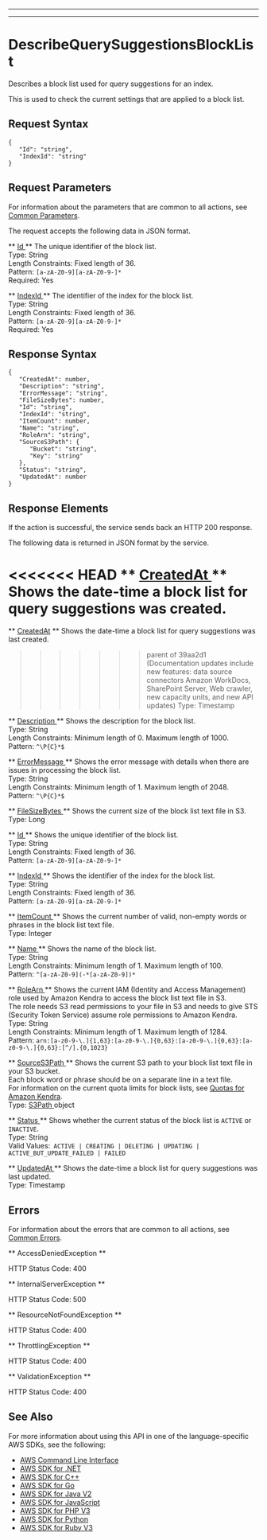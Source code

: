 --------

--------

# DescribeQuerySuggestionsBlockList<a name="API_DescribeQuerySuggestionsBlockList"></a>

Describes a block list used for query suggestions for an index\.

This is used to check the current settings that are applied to a block list\.

## Request Syntax<a name="API_DescribeQuerySuggestionsBlockList_RequestSyntax"></a>

```
{
   "Id": "string",
   "IndexId": "string"
}
```

## Request Parameters<a name="API_DescribeQuerySuggestionsBlockList_RequestParameters"></a>

For information about the parameters that are common to all actions, see [Common Parameters](CommonParameters.md)\.

The request accepts the following data in JSON format\.

 ** [ Id ](#API_DescribeQuerySuggestionsBlockList_RequestSyntax) **   <a name="Kendra-DescribeQuerySuggestionsBlockList-request-Id"></a>
The unique identifier of the block list\.  
Type: String  
Length Constraints: Fixed length of 36\.  
Pattern: `[a-zA-Z0-9][a-zA-Z0-9-]*`   
Required: Yes

 ** [ IndexId ](#API_DescribeQuerySuggestionsBlockList_RequestSyntax) **   <a name="Kendra-DescribeQuerySuggestionsBlockList-request-IndexId"></a>
The identifier of the index for the block list\.  
Type: String  
Length Constraints: Fixed length of 36\.  
Pattern: `[a-zA-Z0-9][a-zA-Z0-9-]*`   
Required: Yes

## Response Syntax<a name="API_DescribeQuerySuggestionsBlockList_ResponseSyntax"></a>

```
{
   "CreatedAt": number,
   "Description": "string",
   "ErrorMessage": "string",
   "FileSizeBytes": number,
   "Id": "string",
   "IndexId": "string",
   "ItemCount": number,
   "Name": "string",
   "RoleArn": "string",
   "SourceS3Path": { 
      "Bucket": "string",
      "Key": "string"
   },
   "Status": "string",
   "UpdatedAt": number
}
```

## Response Elements<a name="API_DescribeQuerySuggestionsBlockList_ResponseElements"></a>

If the action is successful, the service sends back an HTTP 200 response\.

The following data is returned in JSON format by the service\.

<<<<<<< HEAD
 ** [ CreatedAt ](#API_DescribeQuerySuggestionsBlockList_ResponseSyntax) **   <a name="Kendra-DescribeQuerySuggestionsBlockList-response-CreatedAt"></a>
Shows the date\-time a block list for query suggestions was created\.  
=======
 ** [CreatedAt](#API_DescribeQuerySuggestionsBlockList_ResponseSyntax) **   <a name="Kendra-DescribeQuerySuggestionsBlockList-response-CreatedAt"></a>
Shows the date\-time a block list for query suggestions was last created\.  
>>>>>>> parent of 39aa2d1 (Documentation updates include new features: data source connectors Amazon WorkDocs, SharePoint Server, Web crawler, new capacity units, and new API updates)
Type: Timestamp

 ** [ Description ](#API_DescribeQuerySuggestionsBlockList_ResponseSyntax) **   <a name="Kendra-DescribeQuerySuggestionsBlockList-response-Description"></a>
Shows the description for the block list\.  
Type: String  
Length Constraints: Minimum length of 0\. Maximum length of 1000\.  
Pattern: `^\P{C}*$` 

 ** [ ErrorMessage ](#API_DescribeQuerySuggestionsBlockList_ResponseSyntax) **   <a name="Kendra-DescribeQuerySuggestionsBlockList-response-ErrorMessage"></a>
Shows the error message with details when there are issues in processing the block list\.  
Type: String  
Length Constraints: Minimum length of 1\. Maximum length of 2048\.  
Pattern: `^\P{C}*$` 

 ** [ FileSizeBytes ](#API_DescribeQuerySuggestionsBlockList_ResponseSyntax) **   <a name="Kendra-DescribeQuerySuggestionsBlockList-response-FileSizeBytes"></a>
Shows the current size of the block list text file in S3\.  
Type: Long

 ** [ Id ](#API_DescribeQuerySuggestionsBlockList_ResponseSyntax) **   <a name="Kendra-DescribeQuerySuggestionsBlockList-response-Id"></a>
Shows the unique identifier of the block list\.  
Type: String  
Length Constraints: Fixed length of 36\.  
Pattern: `[a-zA-Z0-9][a-zA-Z0-9-]*` 

 ** [ IndexId ](#API_DescribeQuerySuggestionsBlockList_ResponseSyntax) **   <a name="Kendra-DescribeQuerySuggestionsBlockList-response-IndexId"></a>
Shows the identifier of the index for the block list\.  
Type: String  
Length Constraints: Fixed length of 36\.  
Pattern: `[a-zA-Z0-9][a-zA-Z0-9-]*` 

 ** [ ItemCount ](#API_DescribeQuerySuggestionsBlockList_ResponseSyntax) **   <a name="Kendra-DescribeQuerySuggestionsBlockList-response-ItemCount"></a>
Shows the current number of valid, non\-empty words or phrases in the block list text file\.  
Type: Integer

 ** [ Name ](#API_DescribeQuerySuggestionsBlockList_ResponseSyntax) **   <a name="Kendra-DescribeQuerySuggestionsBlockList-response-Name"></a>
Shows the name of the block list\.  
Type: String  
Length Constraints: Minimum length of 1\. Maximum length of 100\.  
Pattern: `^[a-zA-Z0-9](-*[a-zA-Z0-9])*` 

 ** [ RoleArn ](#API_DescribeQuerySuggestionsBlockList_ResponseSyntax) **   <a name="Kendra-DescribeQuerySuggestionsBlockList-response-RoleArn"></a>
Shows the current IAM \(Identity and Access Management\) role used by Amazon Kendra to access the block list text file in S3\.  
The role needs S3 read permissions to your file in S3 and needs to give STS \(Security Token Service\) assume role permissions to Amazon Kendra\.  
Type: String  
Length Constraints: Minimum length of 1\. Maximum length of 1284\.  
Pattern: `arn:[a-z0-9-\.]{1,63}:[a-z0-9-\.]{0,63}:[a-z0-9-\.]{0,63}:[a-z0-9-\.]{0,63}:[^/].{0,1023}` 

 ** [ SourceS3Path ](#API_DescribeQuerySuggestionsBlockList_ResponseSyntax) **   <a name="Kendra-DescribeQuerySuggestionsBlockList-response-SourceS3Path"></a>
Shows the current S3 path to your block list text file in your S3 bucket\.  
Each block word or phrase should be on a separate line in a text file\.  
For information on the current quota limits for block lists, see [Quotas for Amazon Kendra](https://docs.aws.amazon.com/kendra/latest/dg/quotas.html)\.  
Type: [ S3Path ](API_S3Path.md) object

 ** [ Status ](#API_DescribeQuerySuggestionsBlockList_ResponseSyntax) **   <a name="Kendra-DescribeQuerySuggestionsBlockList-response-Status"></a>
Shows whether the current status of the block list is `ACTIVE` or `INACTIVE`\.  
Type: String  
Valid Values:` ACTIVE | CREATING | DELETING | UPDATING | ACTIVE_BUT_UPDATE_FAILED | FAILED` 

 ** [ UpdatedAt ](#API_DescribeQuerySuggestionsBlockList_ResponseSyntax) **   <a name="Kendra-DescribeQuerySuggestionsBlockList-response-UpdatedAt"></a>
Shows the date\-time a block list for query suggestions was last updated\.  
Type: Timestamp

## Errors<a name="API_DescribeQuerySuggestionsBlockList_Errors"></a>

For information about the errors that are common to all actions, see [Common Errors](CommonErrors.md)\.

 ** AccessDeniedException **   
  
HTTP Status Code: 400

 ** InternalServerException **   
  
HTTP Status Code: 500

 ** ResourceNotFoundException **   
  
HTTP Status Code: 400

 ** ThrottlingException **   
  
HTTP Status Code: 400

 ** ValidationException **   
  
HTTP Status Code: 400

## See Also<a name="API_DescribeQuerySuggestionsBlockList_SeeAlso"></a>

For more information about using this API in one of the language\-specific AWS SDKs, see the following:
+  [ AWS Command Line Interface](https://docs.aws.amazon.com/goto/aws-cli/kendra-2019-02-03/DescribeQuerySuggestionsBlockList) 
+  [ AWS SDK for \.NET](https://docs.aws.amazon.com/goto/DotNetSDKV3/kendra-2019-02-03/DescribeQuerySuggestionsBlockList) 
+  [ AWS SDK for C\+\+](https://docs.aws.amazon.com/goto/SdkForCpp/kendra-2019-02-03/DescribeQuerySuggestionsBlockList) 
+  [ AWS SDK for Go](https://docs.aws.amazon.com/goto/SdkForGoV1/kendra-2019-02-03/DescribeQuerySuggestionsBlockList) 
+  [ AWS SDK for Java V2](https://docs.aws.amazon.com/goto/SdkForJavaV2/kendra-2019-02-03/DescribeQuerySuggestionsBlockList) 
+  [ AWS SDK for JavaScript](https://docs.aws.amazon.com/goto/AWSJavaScriptSDK/kendra-2019-02-03/DescribeQuerySuggestionsBlockList) 
+  [ AWS SDK for PHP V3](https://docs.aws.amazon.com/goto/SdkForPHPV3/kendra-2019-02-03/DescribeQuerySuggestionsBlockList) 
+  [ AWS SDK for Python](https://docs.aws.amazon.com/goto/boto3/kendra-2019-02-03/DescribeQuerySuggestionsBlockList) 
+  [ AWS SDK for Ruby V3](https://docs.aws.amazon.com/goto/SdkForRubyV3/kendra-2019-02-03/DescribeQuerySuggestionsBlockList) 